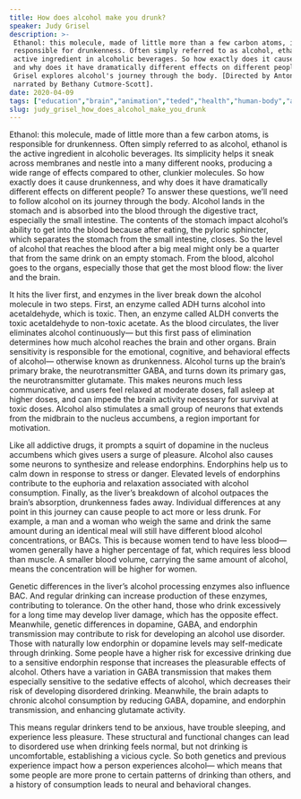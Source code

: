 ```yaml
---
title: How does alcohol make you drunk?
speaker: Judy Grisel
description: >-
 Ethanol: this molecule, made of little more than a few carbon atoms, is
 responsible for drunkenness. Often simply referred to as alcohol, ethanol is the
 active ingredient in alcoholic beverages. So how exactly does it cause drunkenness,
 and why does it have dramatically different effects on different people? Judy
 Grisel explores alcohol's journey through the body. [Directed by Anton Bogaty,
 narrated by Bethany Cutmore-Scott].
date: 2020-04-09
tags: ["education","brain","animation","teded","health","human-body","addiction","biology","physiology","sleep","public-health","science","food"]
slug: judy_grisel_how_does_alcohol_make_you_drunk
---
```


Ethanol: this molecule, made of little more than a few carbon atoms, is responsible for
drunkenness. Often simply referred to as alcohol, ethanol is the active ingredient in
alcoholic beverages. Its simplicity helps it sneak across membranes and nestle into a
many different nooks, producing a wide range of effects compared to other, clunkier
molecules. So how exactly does it cause drunkenness, and why does it have dramatically 
different effects on different people? To answer these questions, we’ll need to follow
alcohol on its journey through the body. Alcohol lands in the stomach and is absorbed
into the blood through the digestive tract, especially the small intestine. The contents
of the stomach impact alcohol’s ability to get into the blood because after eating, the
pyloric sphincter, which separates the stomach from the small intestine, closes. So the
level of alcohol that reaches the blood after a big meal might only be a quarter that
from the same drink on an empty stomach. From the blood, alcohol goes to the organs,
especially those that get the most blood flow: the liver and the brain.

It hits the liver first, and enzymes in the liver break down the alcohol molecule in two
steps. First, an enzyme called ADH turns alcohol into acetaldehyde, which is toxic. Then,
an enzyme called ALDH converts the toxic acetaldehyde to non-toxic acetate. As the blood
circulates, the liver eliminates alcohol continuously— but this first pass of elimination
 determines how much alcohol reaches the brain and other organs. Brain sensitivity is
responsible for the emotional, cognitive, and behavioral effects of alcohol— otherwise
known as drunkenness. Alcohol turns up the brain’s primary brake, the neurotransmitter
GABA, and turns down its primary gas, the neurotransmitter glutamate. This makes neurons 
much less communicative, and users feel relaxed at moderate doses, fall asleep at higher
doses, and can impede the brain activity necessary for survival at toxic doses. Alcohol
also stimulates a small group of neurons that extends from the midbrain to the nucleus
accumbens, a region important for motivation.

Like all addictive drugs, it prompts a squirt of dopamine in the nucleus accumbens which
gives users a surge of pleasure. Alcohol also causes some neurons to synthesize and
release endorphins. Endorphins help us to calm down in response to stress or danger.
Elevated levels of endorphins contribute to the euphoria and relaxation associated with
alcohol consumption. Finally, as the liver’s breakdown of alcohol outpaces the brain’s
absorption, drunkenness fades away. Individual differences at any point in this journey
can cause people to act more or less drunk. For example, a man and a woman who weigh the
same and drink the same amount during an identical meal will still have different blood
alcohol concentrations, or BACs. This is because women tend to have less blood— women
generally have a higher percentage of fat, which requires less blood than muscle. A
smaller blood volume, carrying the same amount of alcohol, means the concentration will
be higher for women.

Genetic differences in the liver’s alcohol processing enzymes also influence BAC. And
regular drinking can increase production of these enzymes, contributing to tolerance. On
the other hand, those who drink excessively for a long time may develop liver damage,
which has the opposite effect. Meanwhile, genetic differences in dopamine, GABA, and
endorphin transmission may contribute to risk for developing an alcohol use disorder.
Those with naturally low endorphin or dopamine levels may self-medicate through drinking.
Some people have a higher risk for excessive drinking due to a sensitive endorphin
response that increases the pleasurable effects of alcohol. Others have a variation in
GABA transmission that makes them especially sensitive to the sedative effects of
alcohol, which decreases their risk of developing disordered drinking. Meanwhile, the
brain adapts to chronic alcohol consumption by reducing GABA, dopamine, and endorphin
transmission, and enhancing glutamate activity.

This means regular drinkers tend to be anxious, have trouble sleeping, and experience
less pleasure. These structural and functional changes can lead to disordered use when
drinking feels normal, but not drinking is uncomfortable, establishing a vicious cycle. So
both genetics and previous experience impact how a person experiences alcohol— which
means that some people are more prone to certain patterns of drinking than others, and a
history of consumption leads to neural and behavioral changes.

<!--
ad_duration=0
event="TED-Ed"
external_start_time=0
intro_duration=0
is_subtitle_required="False"
is_talk_featured="False"
language="en"
language_swap="False"
native_language="en"
number_of_related_talks=6
number_of_speakers=1
number_of_subtitled_videos=0
number_of_tags=13
number_of_talk_download_languages=21
number_of_talk_more_resources=0
number_of_talk_recommendations=0
number_of_talks_take_actions=0
post_ad_duration=0
published_timestamp="2020-04-09 15:03:41"
recording_date="2020-04-09"
speaker_is_published=0
speaker_name="Judy Grisel"
talk_name="How does alcohol make you drunk?"
talks_tags=["education","brain","animation","teded","health","human-body","addiction","biology","physiology","sleep","public-health","science","food"]
url_photo_talk="https://s3.amazonaws.com/talkstar-photos/uploads/a413ac54-6a8b-4e67-b0fa-4eaf29fe27fa/alcoholtextless.jpg"
url_webpage="https://www.ted.com/talks/judy_grisel_how_does_alcohol_make_you_drunk"
video_type_name="TED-Ed Original"
-->